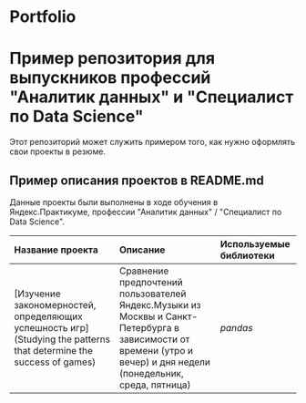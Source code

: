 # Portfolio
# Пример репозитория для выпускников профессий "Аналитик данных" и "Специалист по Data Science"

Этот репозиторий может служить примером того, как нужно оформлять свои проекты в резюме.

## Пример описания проектов в README.md

Данные проекты были выполнены в ходе обучения в Яндекс.Практикуме, профессии "Аналитик данных" / "Специалист по Data Science".

| Название проекта | Описание | Используемые библиотеки | 
| :---------------------- | :---------------------- | :---------------------- |
| [Изучение закономерностей, определяющих успешность игр](Studying the patterns that determine the success of games) | Сравнение предпочтений пользователей Яндекс.Музыки из Москвы и Санкт-Петербурга в зависимости от времени (утро и вечер) и дня недели (понедельник, среда, пятница)| *pandas* |

